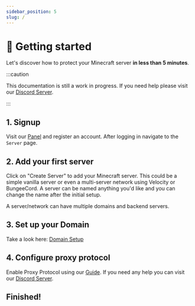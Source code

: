 ```yaml
---
sidebar_position: 5
slug: /
---
```


# 👋 Getting started

Let's discover how to protect your Minecraft server **in less than 5 minutes**.

:::caution

This documentation is still a work in progress.
If you need help please visit our [Discord Server](https://discord.neoprotect.net).

:::

## 1. Signup

Visit our [Panel](https://panel.neoprotect.net) and register an account.
After logging in navigate to the `Server` page.

## 2. Add your first server
Click on "Create Server" to add your Minecraft server.
This could be a simple vanilla server or even a multi-server network using Velocity or BungeeCord.
A server can be named anything you'd like and you can change the name after the initial setup.

A server/network can have multiple domains and backend servers.

## 3. Set up your Domain

Take a look here: [Domain Setup](gameshield/setup.md)


## 4. Configure proxy protocol

Enable Proxy Protocol using our [Guide](gameshield/proxy_protocol.md).
If you need any help you can visit our [Discord Server](https://discord.neoprotect.net).

## Finished!
